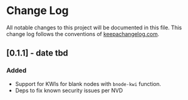 # Change Log
All notable changes to this project will be documented in this file. This change log follows the conventions of [keepachangelog.com](http://keepachangelog.com/).

## [0.1.1] - date tbd
### Added
- Support for KWIs for blank nodes with `bnode-kwi` function.
- Deps to fix known security issues per NVD
